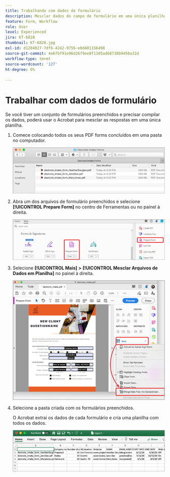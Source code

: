 ```yaml
---
title: Trabalhando com dados de formulário
description: Mesclar dados do campo de formulário em uma única planilha no Acrobat
feature: Form, Workflow
role: User
level: Experienced
jira: KT-6828
thumbnail: KT-6828.jpg
exl-id: d1284027-7df6-4242-9756-e0d401156498
source-git-commit: 4e6fbf91e96d26f9ee8f1105ad68738b9450a32d
workflow-type: tm+mt
source-wordcount: '127'
ht-degree: 0%

---
```


# Trabalhar com dados de formulário

Se você tiver um conjunto de formulários preenchidos e precisar compilar os dados, poderá usar o Acrobat para mesclar as respostas em uma única planilha.

1. Comece colocando todos os seus PDF forms concluídos em uma pasta no computador.

   ![Etapa 1 dos Dados do Formulário](../assets/FormData_1.png)

1. Abra um dos arquivos de formulário preenchidos e selecione **[!UICONTROL Prepare Form]** no centro de Ferramentas ou no painel à direita.

   ![Etapa 2 de Dados do Formulário](../assets/FormData_2.png)

1. Selecione **[!UICONTROL Mais]** **>** **[!UICONTROL Mesclar Arquivos de Dados em Planilha]** no painel à direita.

   ![Etapa de Dados do Formulário 3](../assets/FormData_3.png)

1. Selecione a pasta criada com os formulários preenchidos.

   O Acrobat extrai os dados de cada formulário e cria uma planilha com todos os dados.

   ![Etapa 4 de Dados do Formulário](../assets/FormData_4.png)
